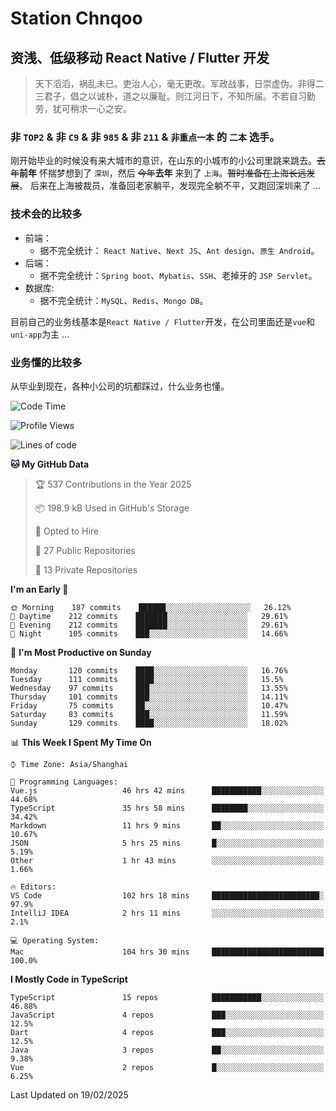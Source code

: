 # Station Chnqoo

## 资浅、低级移动 React Native / Flutter 开发

> 天下滔滔，祸乱未已。吏治人心，毫无更改。军政战事，日崇虚伪。非得二三君子，倡之以诚朴，道之以廉耻。则江河日下，不知所届。不若自习勤劳，犹可稍求一心之安。

### 非 `TOP2` & 非 `C9` & 非 `985` & 非 `211` & `非重点一本` 的 `二本` 选手。

刚开始毕业的时候没有来大城市的意识，在山东的小城市的小公司里跳来跳去。~~去年~~**前年** 怀揣梦想到了 `深圳`，然后 ~~今年~~**去年** 来到了 `上海`。~~暂时准备在上海长远发展~~。
后来在上海被裁员，准备回老家躺平，发现完全躺不平，又跑回深圳来了 ...

### 技术会的比较多

- 前端：
  - 据不完全统计： `React Native`、`Next JS`、`Ant design`、`原生 Android`。
- 后端：
  - 据不完全统计：`Spring boot`、`Mybatis`、`SSH`、老掉牙的 `JSP Servlet`。
- 数据库:
  - 据不完全统计：`MySQL`、`Redis`、`Mongo DB`。

目前自己的业务线基本是`React Native / Flutter`开发，在公司里面还是`vue`和`uni-app`为主 ...

### 业务懂的比较多

从毕业到现在，各种小公司的坑都踩过，什么业务也懂。

<!--START_SECTION:waka-->
![Code Time](http://img.shields.io/badge/Code%20Time-7%2C647%20hrs%2037%20mins-blue)

![Profile Views](http://img.shields.io/badge/Profile%20Views-0-blue)

![Lines of code](https://img.shields.io/badge/From%20Hello%20World%20I%27ve%20Written-333%20Thousand%20lines%20of%20code-blue)

**🐱 My GitHub Data** 

> 🏆 537 Contributions in the Year 2025
 > 
> 📦 198.9 kB Used in GitHub's Storage 
 > 
> 💼 Opted to Hire
 > 
> 📜 27 Public Repositories 
 > 
> 🔑 13 Private Repositories  
 > 
**I'm an Early 🐤** 

```text
🌞 Morning    187 commits    ██████░░░░░░░░░░░░░░░░░░░   26.12% 
🌆 Daytime    212 commits    ███████░░░░░░░░░░░░░░░░░░   29.61% 
🌃 Evening    212 commits    ███████░░░░░░░░░░░░░░░░░░   29.61% 
🌙 Night      105 commits    ███░░░░░░░░░░░░░░░░░░░░░░   14.66%

```
📅 **I'm Most Productive on Sunday** 

```text
Monday       120 commits    ████░░░░░░░░░░░░░░░░░░░░░   16.76% 
Tuesday      111 commits    ████░░░░░░░░░░░░░░░░░░░░░   15.5% 
Wednesday    97 commits     ███░░░░░░░░░░░░░░░░░░░░░░   13.55% 
Thursday     101 commits    ███░░░░░░░░░░░░░░░░░░░░░░   14.11% 
Friday       75 commits     ██░░░░░░░░░░░░░░░░░░░░░░░   10.47% 
Saturday     83 commits     ███░░░░░░░░░░░░░░░░░░░░░░   11.59% 
Sunday       129 commits    ████░░░░░░░░░░░░░░░░░░░░░   18.02%

```


📊 **This Week I Spent My Time On** 

```text
⌚︎ Time Zone: Asia/Shanghai

💬 Programming Languages: 
Vue.js                   46 hrs 42 mins      ███████████░░░░░░░░░░░░░░   44.68% 
TypeScript               35 hrs 58 mins      ████████░░░░░░░░░░░░░░░░░   34.42% 
Markdown                 11 hrs 9 mins       ██░░░░░░░░░░░░░░░░░░░░░░░   10.67% 
JSON                     5 hrs 25 mins       █░░░░░░░░░░░░░░░░░░░░░░░░   5.19% 
Other                    1 hr 43 mins        ░░░░░░░░░░░░░░░░░░░░░░░░░   1.66%

🔥 Editors: 
VS Code                  102 hrs 18 mins     ████████████████████████░   97.9% 
IntelliJ IDEA            2 hrs 11 mins       ░░░░░░░░░░░░░░░░░░░░░░░░░   2.1%

💻 Operating System: 
Mac                      104 hrs 30 mins     █████████████████████████   100.0%

```

**I Mostly Code in TypeScript** 

```text
TypeScript               15 repos            ███████████░░░░░░░░░░░░░░   46.88% 
JavaScript               4 repos             ███░░░░░░░░░░░░░░░░░░░░░░   12.5% 
Dart                     4 repos             ███░░░░░░░░░░░░░░░░░░░░░░   12.5% 
Java                     3 repos             ██░░░░░░░░░░░░░░░░░░░░░░░   9.38% 
Vue                      2 repos             █░░░░░░░░░░░░░░░░░░░░░░░░   6.25%

```



 Last Updated on 19/02/2025
<!--END_SECTION:waka-->

<!---
ChenqiaoStation/ChenqiaoStation is a ✨ special ✨ repository because its `README.md` (this file) appears on your GitHub profile.
You can click the Preview link to take a look at your changes.
--->
